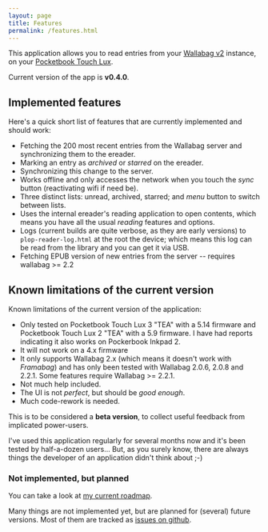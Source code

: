 ```yaml
---
layout: page
title: Features
permalink: /features.html
---
```


This application allows you to read entries from your [Wallabag v2](https://www.wallabag.org/) instance, on your [Pocketbook Touch Lux](http://www.pocketbook-int.com/fr/products/pocketbook-touch-lux-3).

Current version of the app is **v0.4.0**.


## Implemented features

Here's a quick short list of features that are currently implemented and should work:

 * Fetching the 200 most recent entries from the Wallabag server and synchronizing them to the ereader.
 * Marking an entry as *archived* or *starred* on the ereader.
 * Synchronizing this change to the server.
 * Works offline and only accesses the network when you touch the *sync* button (reactivating wifi if need be).
 * Three distinct lists: unread, archived, starred; and *menu* button to switch between lists.
 * Uses the internal ereader's reading application to open contents, which means you have all the usual *reading* features and options.
 * Logs (current builds are quite verbose, as they are early versions) to `plop-reader-log.html` at the root the device; which means this log can be read from the library and you can get it via USB.
 * Fetching EPUB version of new entries from the server -- requires wallabag >= 2.2


## Known limitations of the current version

Known limitations of the current version of the application:

 * Only tested on Pocketbook Touch Lux 3 "TEA" with a 5.14 firmware and Pocketbook Touch Lux 2 "TEA" with a 5.9 firmware. I have had reports indicating it also works on Pockerbook Inkpad 2.
 * It will not work on a 4.x firmware
 * It only supports Wallabag 2.x (which means it doesn't work with *Framabag*) and has only been tested with Wallabag 2.0.6, 2.0.8 and 2.2.1. Some features require Wallabag >= 2.2.1.
 * Not much help included.
 * The UI is not *perfect*, but should be *good enough*.
 * Much code-rework is needed.

This is to be considered a **beta version**, to collect useful feedback from implicated power-users.

I've used this application regularly for several months now and it's been tested by half-a-dozen users... But, as you surely know, there are always things the developer of an application didn't think about ;-)


### Not implemented, but planned

You can take a look at [my current roadmap](/2016/09/23/roadmap-september-2016.html).

Many things are not implemented yet, but are planned for (several) future versions. Most of them are tracked as [issues on github](https://github.com/pmartin/plop-reader/issues).
